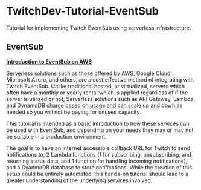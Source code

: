 # TwitchDev-Tutorial-EventSub
Tutorial for implementing Twitch EventSub using serverless infrastructure. 

## EventSub

[**Introduction to EventSub on AWS**](/Tutorials/Intro-to-EventSub-on-AWS)

Serverless solutions such as those offered by AWS, Google Cloud, Microsoft Azure, and others, are a cost effective method of integrating with Twitch EventSub. Unlike traditional hosted, or virtualized, servers which often have a monthly or yearly rental which is applied regardless of if the server is utilized or not, Serverless solutions such as API Gateway, Lambda, and DynamoDB charge based on usage and can scale up and down as needed so you will not be paying for unused capacity.

This tutorial is intended as a basic introduction to how these services can be used with EventSub, and depending on your needs they may or may not be suitable in a production environment.

The goal is to have an internet accessible callback URL for Twitch to send notifications to, 2 Lambda functions (1 for subscribing, unsubscribing, and returning status data, and 1 function for handling incoming notifications), and a DyanmoDB database to store notifications. While the creation of this setup could be entirely automated, this hands-on tutorial should lead to a greater understanding of the underlying services involved.




